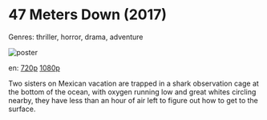 # 47 Meters Down (2017)

Genres: thriller, horror, drama, adventure

![poster](http://image.tmdb.org/t/p/w500/2IgdRUTdHyoI3nFORcnnYEKOGIH.jpg)

en:
  [720p](magnet:?xt=urn:btih:775AC6C860CAB18CD8A538389AACB4AC583185E0&tr=udp://glotorrents.pw:6969/announce&tr=udp://tracker.opentrackr.org:1337/announce&tr=udp://torrent.gresille.org:80/announce&tr=udp://tracker.openbittorrent.com:80&tr=udp://tracker.coppersurfer.tk:6969&tr=udp://tracker.leechers-paradise.org:6969&tr=udp://p4p.arenabg.ch:1337&tr=udp://tracker.internetwarriors.net:1337)
  [1080p](magnet:?xt=urn:btih:6C3D435F4E3BAF18348151943342E23346A11532&tr=udp://glotorrents.pw:6969/announce&tr=udp://tracker.opentrackr.org:1337/announce&tr=udp://torrent.gresille.org:80/announce&tr=udp://tracker.openbittorrent.com:80&tr=udp://tracker.coppersurfer.tk:6969&tr=udp://tracker.leechers-paradise.org:6969&tr=udp://p4p.arenabg.ch:1337&tr=udp://tracker.internetwarriors.net:1337)
  


Two sisters on Mexican vacation are trapped in a shark observation cage at the bottom of the ocean, with oxygen running low and great whites circling nearby, they have less than an hour of air left to figure out how to get to the surface.
